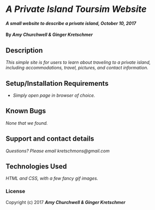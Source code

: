# _A Private Island Toursim Website_

#### _A small website to describe a private island, October 10, 2017_

#### By _**Amy Churchwell & Ginger Kretschmer**_

## Description

_This simple site is for users to learn about traveling to a private island, including accommodations, travel, pictures, and contact information._

## Setup/Installation Requirements

* _Simply open page in browser of choice._


## Known Bugs

_None that we found._

## Support and contact details

_Questions? Please email kretschmons@gmail.com_

## Technologies Used

_HTML and CSS, with a few fancy gif images._

### License

Copyright (c) 2017 **_Amy Churchwell & Ginger Kretschmer_**
